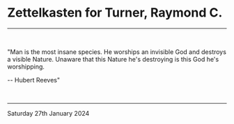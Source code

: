 # Zettelkasten for Turner, Raymond C.

---

<br>

"Man is the most insane species. He worships an invisible God and destroys a visible Nature. Unaware that this Nature he's destroying is this God he's worshipping.

-- Hubert Reeves"

</br>

---
Saturday 27th January 2024
